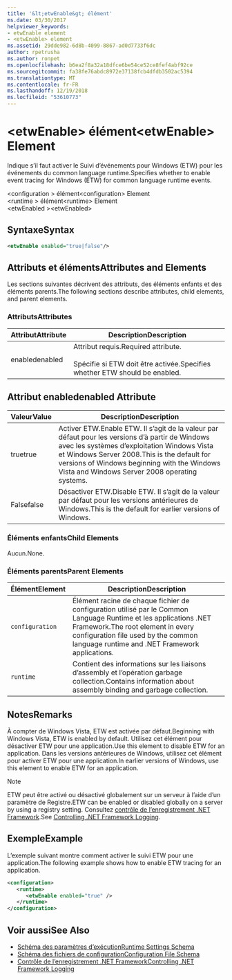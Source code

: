 ```yaml
---
title: '&lt;etwEnable&gt; élément'
ms.date: 03/30/2017
helpviewer_keywords:
- etwEnable element
- <etwEnable> element
ms.assetid: 29dde982-6d8b-4099-8867-ad0d7733f6dc
author: rpetrusha
ms.author: ronpet
ms.openlocfilehash: b6ea2f8a32a18dfce6be54ce52ce8fef4abf92ce
ms.sourcegitcommit: fa38fe76abdc8972e37138fcb4dfdb3502ac5394
ms.translationtype: MT
ms.contentlocale: fr-FR
ms.lasthandoff: 12/19/2018
ms.locfileid: "53610773"
---
```

# <a name="ltetwenablegt-element"></a><span data-ttu-id="ac97a-102">&lt;etwEnable&gt; élément</span><span class="sxs-lookup"><span data-stu-id="ac97a-102">&lt;etwEnable&gt; Element</span></span>
<span data-ttu-id="ac97a-103">Indique s’il faut activer le Suivi d’événements pour Windows (ETW) pour les événements du common language runtime.</span><span class="sxs-lookup"><span data-stu-id="ac97a-103">Specifies whether to enable event tracing for Windows (ETW) for common language runtime events.</span></span>  
  
 <span data-ttu-id="ac97a-104">\<configuration > élément</span><span class="sxs-lookup"><span data-stu-id="ac97a-104">\<configuration> Element</span></span>  
<span data-ttu-id="ac97a-105">\<runtime > élément</span><span class="sxs-lookup"><span data-stu-id="ac97a-105">\<runtime> Element</span></span>  
<span data-ttu-id="ac97a-106">\<etwEnabled ></span><span class="sxs-lookup"><span data-stu-id="ac97a-106">\<etwEnabled></span></span>  
  
## <a name="syntax"></a><span data-ttu-id="ac97a-107">Syntaxe</span><span class="sxs-lookup"><span data-stu-id="ac97a-107">Syntax</span></span>  
  
```xml  
<etwEnable enabled="true|false"/>  
```  
  
## <a name="attributes-and-elements"></a><span data-ttu-id="ac97a-108">Attributs et éléments</span><span class="sxs-lookup"><span data-stu-id="ac97a-108">Attributes and Elements</span></span>  
 <span data-ttu-id="ac97a-109">Les sections suivantes décrivent des attributs, des éléments enfants et des éléments parents.</span><span class="sxs-lookup"><span data-stu-id="ac97a-109">The following sections describe attributes, child elements, and parent elements.</span></span>  
  
### <a name="attributes"></a><span data-ttu-id="ac97a-110">Attributs</span><span class="sxs-lookup"><span data-stu-id="ac97a-110">Attributes</span></span>  
  
|<span data-ttu-id="ac97a-111">Attribut</span><span class="sxs-lookup"><span data-stu-id="ac97a-111">Attribute</span></span>|<span data-ttu-id="ac97a-112">Description</span><span class="sxs-lookup"><span data-stu-id="ac97a-112">Description</span></span>|  
|---------------|-----------------|  
|<span data-ttu-id="ac97a-113">enabled</span><span class="sxs-lookup"><span data-stu-id="ac97a-113">enabled</span></span>|<span data-ttu-id="ac97a-114">Attribut requis.</span><span class="sxs-lookup"><span data-stu-id="ac97a-114">Required attribute.</span></span><br /><br /> <span data-ttu-id="ac97a-115">Spécifie si ETW doit être activée.</span><span class="sxs-lookup"><span data-stu-id="ac97a-115">Specifies whether ETW should be enabled.</span></span>|  
  
## <a name="enabled-attribute"></a><span data-ttu-id="ac97a-116">Attribut enabled</span><span class="sxs-lookup"><span data-stu-id="ac97a-116">enabled Attribute</span></span>  
  
|<span data-ttu-id="ac97a-117">Valeur</span><span class="sxs-lookup"><span data-stu-id="ac97a-117">Value</span></span>|<span data-ttu-id="ac97a-118">Description</span><span class="sxs-lookup"><span data-stu-id="ac97a-118">Description</span></span>|  
|-----------|-----------------|  
|<span data-ttu-id="ac97a-119">true</span><span class="sxs-lookup"><span data-stu-id="ac97a-119">true</span></span>|<span data-ttu-id="ac97a-120">Activer ETW.</span><span class="sxs-lookup"><span data-stu-id="ac97a-120">Enable ETW.</span></span> <span data-ttu-id="ac97a-121">Il s’agit de la valeur par défaut pour les versions d’à partir de Windows avec les systèmes d’exploitation Windows Vista et Windows Server 2008.</span><span class="sxs-lookup"><span data-stu-id="ac97a-121">This is the default for versions of Windows beginning with the Windows Vista and Windows Server 2008 operating systems.</span></span>|  
|<span data-ttu-id="ac97a-122">False</span><span class="sxs-lookup"><span data-stu-id="ac97a-122">false</span></span>|<span data-ttu-id="ac97a-123">Désactiver ETW.</span><span class="sxs-lookup"><span data-stu-id="ac97a-123">Disable ETW.</span></span> <span data-ttu-id="ac97a-124">Il s’agit de la valeur par défaut pour les versions antérieures de Windows.</span><span class="sxs-lookup"><span data-stu-id="ac97a-124">This is the default for earlier versions of Windows.</span></span>|  
  
### <a name="child-elements"></a><span data-ttu-id="ac97a-125">Éléments enfants</span><span class="sxs-lookup"><span data-stu-id="ac97a-125">Child Elements</span></span>  
 <span data-ttu-id="ac97a-126">Aucun.</span><span class="sxs-lookup"><span data-stu-id="ac97a-126">None.</span></span>  
  
### <a name="parent-elements"></a><span data-ttu-id="ac97a-127">Éléments parents</span><span class="sxs-lookup"><span data-stu-id="ac97a-127">Parent Elements</span></span>  
  
|<span data-ttu-id="ac97a-128">Élément</span><span class="sxs-lookup"><span data-stu-id="ac97a-128">Element</span></span>|<span data-ttu-id="ac97a-129">Description</span><span class="sxs-lookup"><span data-stu-id="ac97a-129">Description</span></span>|  
|-------------|-----------------|  
|`configuration`|<span data-ttu-id="ac97a-130">Élément racine de chaque fichier de configuration utilisé par le Common Language Runtime et les applications .NET Framework.</span><span class="sxs-lookup"><span data-stu-id="ac97a-130">The root element in every configuration file used by the common language runtime and .NET Framework applications.</span></span>|  
|`runtime`|<span data-ttu-id="ac97a-131">Contient des informations sur les liaisons d’assembly et l’opération garbage collection.</span><span class="sxs-lookup"><span data-stu-id="ac97a-131">Contains information about assembly binding and garbage collection.</span></span>|  
  
## <a name="remarks"></a><span data-ttu-id="ac97a-132">Notes</span><span class="sxs-lookup"><span data-stu-id="ac97a-132">Remarks</span></span>  
 <span data-ttu-id="ac97a-133">À compter de Windows Vista, ETW est activée par défaut.</span><span class="sxs-lookup"><span data-stu-id="ac97a-133">Beginning with Windows Vista, ETW is enabled by default.</span></span> <span data-ttu-id="ac97a-134">Utilisez cet élément pour désactiver ETW pour une application.</span><span class="sxs-lookup"><span data-stu-id="ac97a-134">Use this element to disable ETW for an application.</span></span> <span data-ttu-id="ac97a-135">Dans les versions antérieures de Windows, utilisez cet élément pour activer ETW pour une application.</span><span class="sxs-lookup"><span data-stu-id="ac97a-135">In earlier versions of Windows, use this element to enable ETW for an application.</span></span>  
  
> [!NOTE]
>  <span data-ttu-id="ac97a-136">ETW peut être activé ou désactivé globalement sur un serveur à l’aide d’un paramètre de Registre.</span><span class="sxs-lookup"><span data-stu-id="ac97a-136">ETW can be enabled or disabled globally on a server by using a registry setting.</span></span> <span data-ttu-id="ac97a-137">Consultez [contrôle de l’enregistrement .NET Framework](../../../../../docs/framework/performance/controlling-logging.md).</span><span class="sxs-lookup"><span data-stu-id="ac97a-137">See [Controlling .NET Framework Logging](../../../../../docs/framework/performance/controlling-logging.md).</span></span>  
  
## <a name="example"></a><span data-ttu-id="ac97a-138">Exemple</span><span class="sxs-lookup"><span data-stu-id="ac97a-138">Example</span></span>  
 <span data-ttu-id="ac97a-139">L’exemple suivant montre comment activer le suivi ETW pour une application.</span><span class="sxs-lookup"><span data-stu-id="ac97a-139">The following example shows how to enable ETW tracing for an application.</span></span>  
  
```xml  
<configuration>  
   <runtime>  
      <etwEnable enabled="true" />  
   </runtime>  
</configuration>  
```  
  
## <a name="see-also"></a><span data-ttu-id="ac97a-140">Voir aussi</span><span class="sxs-lookup"><span data-stu-id="ac97a-140">See Also</span></span>  
- [<span data-ttu-id="ac97a-141">Schéma des paramètres d’exécution</span><span class="sxs-lookup"><span data-stu-id="ac97a-141">Runtime Settings Schema</span></span>](../../../../../docs/framework/configure-apps/file-schema/runtime/index.md)  
- [<span data-ttu-id="ac97a-142">Schéma des fichiers de configuration</span><span class="sxs-lookup"><span data-stu-id="ac97a-142">Configuration File Schema</span></span>](../../../../../docs/framework/configure-apps/file-schema/index.md)  
- [<span data-ttu-id="ac97a-143">Contrôle de l’enregistrement .NET Framework</span><span class="sxs-lookup"><span data-stu-id="ac97a-143">Controlling .NET Framework Logging</span></span>](../../../../../docs/framework/performance/controlling-logging.md)
